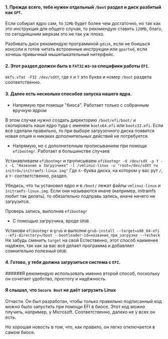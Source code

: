 #### 1. Прежде всего, тебе нужен отдельный `/boot` раздел и диск разбитый как `GPT`.

Если собирал ядро сам, то `32Mb` будет более чем достаточно, но так как это инструкция для общего случая,
то рекомендую ставить `128Mb`, благо, по сегодняшним меркам это не так уж плохо.

Разбивать диск рекомендую программной `gdisk`, если не боишься консоли и готов читать встроенные инструкции или `gparted`, если хочешь привычный мышетыкательный нитерфейс.

#### 2. Этот раздел *должен быть* в `FAT32` из-за специфики работы `EFI`.

`mkfs.vfat -F32 /dev/sdXY`, где `X` и `Y` это буква и номер `/boot` раздела соответственно.

#### 3. Далее есть несколько способов запуска нашего ядра.

  *  Напрямую при помощи "биоса". Работает только с собранным вручную ядром

В этом случае нужно создать директорию `/boot/efi/boot/` и скопировать наше ядро туда с именем `bootx64.efi` или `bootx32.efi`.
Если всё сделали правильно, то при выборе загрузочного диска появится новая опция и никаких дополнительных действий не потребуется.

  * Напрямую, но с дополнителным прописыванием при помощи `efibootmgr`. Работает в большинстве случаев
 
Устанавливаем `efibootmgr` и прописываем `efibootmgr -d /dev/sdX -p Y -c -L "Название в Загрузчике" -l /vmlinuz-linux -u "root=/dev/sdXY rw initrd=/initramfs-linux.img"`
Где `X`- буква диска, на котором у вас рут `/`, а `Y`- соответственно, раздел.

Убедись, что ты установил ядро и в `/boot/` лежат файлы `vmlinuz-linux` и `initramfs-linux.img`.
Если они называются иначе (например, initramfs любит так делать), то обязательно подправь запись, иначе ничего не загрузится.

Проверь запись, выполнив `efibootmgr`

  * С помощью загрузчика, вроде `GRUB`
  
Установи `efibootmgr` и `grub` и выполни `grub-install --target=x86_64-efi --efi-directory=/boot --bootloader-id=название_при_загрузке --recheck`
Не забудь сменить `target` на свой
Естественно, этот способ наименее надёжен, так как за вас всё делает программа и добавляет сомнительно полезный `GRUB`.

#### 4. Готово, у тебя должна загрузиться система с `EFI`.

######Я рекомендую использовать именно второй способ, поскольку он сочетает удобство, простоту и надёжность.

#### Я слышал, что `Secure Boot` не даёт загрузить Linux

Отчасти. Он был разработан, чтобы только правильно подписанный код можно было запустить при помощи EFI в биосе. Этот код можно плучить, например, у Microsoft. Соответственно, далеко не у всех он есть.

Но хорошая новость в том, что, как правило, он легко отключается в самом биосе.
